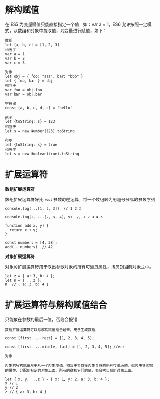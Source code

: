 # 解构赋值

在 ES5 为变量赋值只能直接指定一个值，如：var a = 1，ES6 允许按照一定模式，从数组和对象中提取值，对变量进行赋值，如下：

```
数组
let [a, b, c] = [1, 2, 3]
相当于
var a = 1
var b = 2
var c = 3

对象
let obj = { foo: "aaa", bar: "bbb" }
let { foo, bar } = obj
相当于
var foo = obj.foo
var bar = obj.bar

字符串
const [a, b, c, d, e] = 'hello'

数字
let {toString: s} = 123
相当于
let s = new Number(123).toString

布尔
let {toString: s} = true
相当于
let s = new Boolean(true).toString
```

# 扩展运算符

**数组扩展运算符**

数组扩展运算符好比 rest 参数的逆运算，将一个数组转为用逗号分隔的参数序列

```
console.log(...[1, 2, 3])  // 1 2 3

console.log(1, ...[2, 3, 4], 5)  // 1 2 3 4 5

function add(x, y) {
  return x + y;
}

const numbers = [4, 38];
add(...numbers)  // 42
```

**对象扩展运算符**

对象的扩展运算符用于取出参数对象的所有可遍历属性，拷贝到当前对象之中。

```
let z = { a: 3, b: 4 };
let n = { ...z };
n  // { a: 3, b: 4 }
```

# 扩展运算符与解构赋值结合

只能放在参数的最后一位，否则会报错

```
数组扩展运算符可以与解构赋值结合起来，用于生成数组。

const [first, ...rest] = [1, 2, 3, 4, 5];

const [first, ...middle, last] = [1, 2, 3, 4, 5]; //err

对象

对象的解构赋值用于从一个对象取值，相当于将目标对象自身的所有可遍历的、但尚未被读取
的属性，分配到指定的对象上面。所有的键和它们的值，都会拷贝到新对象上面。

let { x, y, ...z } = { x: 1, y: 2, a: 3, b: 4 };
x // 1
y // 2
z // { a: 3, b: 4 }
```
